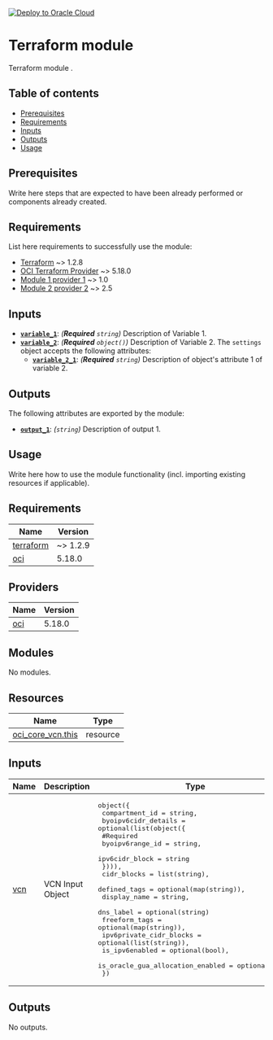 [![Deploy to Oracle Cloud](https://oci-resourcemanager-plugin.plugins.oci.oraclecloud.com/latest/deploy-to-oracle-cloud.svg)](https://cloud.oracle.com/resourcemanager/stacks/create?zipUrl=https://github.com/avaloqcloud/<REPOSITORY>/archive/refs/heads/main.zip)

# Terraform <terraform-module-name> module

Terraform module <short description>.

## Table of contents

* [Prerequisites](#prerequisites)
* [Requirements](#requirements)
* [Inputs](#inputs)
* [Outputs](#outputs)
* [Usage](#usage)

## Prerequisites

Write here steps that are expected to have been already performed or components already created.

## Requirements

List here requirements to successfully use the module:

* [Terraform](https://developer.hashicorp.com/terraform/downloads) ~> 1.2.8
* [OCI Terraform Provider](https://registry.terraform.io/providers/oracle/oci/5.18.0/docs) ~> 5.18.0
* [Module 1 provider 1](https://developer.hashicorp.com/provider_1/module_1) ~> 1.0
* [Module 2 provider 2](https://developer.hashicorp.com/provider_2/module_2) ~> 2.5

## Inputs

- [**`variable_1`**](#var-variable_1): *(**Required** `string`)*<a name="var-variable_1"></a>
   Description of Variable 1.
- [**`variable_2`**](#var-variable_2): *(**Required** `object()`)*<a name="var-variable_2"></a>
   Description of Variable 2.
   The `settings` object accepts the following attributes:
   - [**`variable_2_1`**](#var-variable_2-attr-variable_2_1): *(**Required** `string`)*<a name="var-variable_2-attr-variable_2_1"></a>
     Description of object's attribute 1 of variable 2.

## Outputs

The following attributes are exported by the module:

- [**`output_1`**](#output-output_1): *(`string`)*<a name="output-output_1"></a>
  Description of output 1.

## Usage

Write here how to use the module functionality (incl. importing existing resources if applicable).

<!-- BEGIN_TF_DOCS -->
## Requirements

| Name | Version |
|------|---------|
| <a name="requirement_terraform"></a> [terraform](#requirement\_terraform) | ~> 1.2.9 |
| <a name="requirement_oci"></a> [oci](#requirement\_oci) | 5.18.0 |

## Providers

| Name | Version |
|------|---------|
| <a name="provider_oci"></a> [oci](#provider\_oci) | 5.18.0 |

## Modules

No modules.

## Resources

| Name | Type |
|------|------|
| [oci_core_vcn.this](https://registry.terraform.io/providers/oracle/oci/5.18.0/docs/resources/core_vcn) | resource |

## Inputs

| Name | Description | Type | Default | Required |
|------|-------------|------|---------|:--------:|
| <a name="input_vcn"></a> [vcn](#input\_vcn) | VCN Input Object | <pre>object({<br>    compartment_id = string,<br>    byoipv6cidr_details = optional(list(object({<br>      #Required<br>      byoipv6range_id = string,<br>      ipv6cidr_block  = string<br>    }))),<br>    cidr_blocks                      = list(string),<br>    defined_tags                     = optional(map(string)),<br>    display_name                     = string,<br>    dns_label                        = optional(string)<br>    freeform_tags                    = optional(map(string)),<br>    ipv6private_cidr_blocks          = optional(list(string)),<br>    is_ipv6enabled                   = optional(bool),<br>    is_oracle_gua_allocation_enabled = optional(bool)<br>  })</pre> | n/a | yes |

## Outputs

No outputs.
<!-- END_TF_DOCS -->